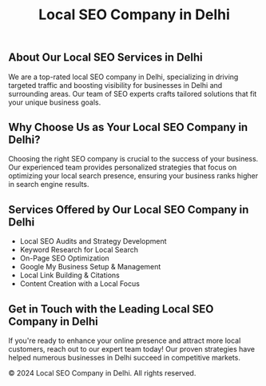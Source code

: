 <!DOCTYPE html>
<html lang="en">
<head>
<meta name="google-site-verification" content="uQ5boxqf33tqkQ5hfUrkUV-R1rTMrFhDKwqFdoNI50c" />
    <meta charset="UTF-8">
    <meta name="viewport" content="width=device-width, initial-scale=1.0">
    <meta name="description" content="Best local SEO company in Delhi for customized and result-driven SEO solutions to boost your business.">
   
</head>
<body>

<header>
    <h1>Local SEO Company in Delhi</h1>
</header>

<section>
    <h2>About Our Local SEO Services in Delhi</h2>
    <p>We are a top-rated local SEO company in Delhi, specializing in driving targeted traffic and boosting visibility for businesses in Delhi and surrounding areas. Our team of SEO experts crafts tailored solutions that fit your unique business goals.</p>
</section>

<section>
    <h2>Why Choose Us as Your Local SEO Company in Delhi?</h2>
    <p>Choosing the right SEO company is crucial to the success of your business. Our experienced team provides personalized strategies that focus on optimizing your local search presence, ensuring your business ranks higher in search engine results.</p>
</section>

<section>
    <h2>Services Offered by Our Local SEO Company in Delhi</h2>
    <ul>
        <li>Local SEO Audits and Strategy Development</li>
        <li>Keyword Research for Local Search</li>
        <li>On-Page SEO Optimization</li>
        <li>Google My Business Setup & Management</li>
        <li>Local Link Building & Citations</li>
        <li>Content Creation with a Local Focus</li>
    </ul>
</section>

<section>
    <h2>Get in Touch with the Leading Local SEO Company in Delhi</h2>
    <p>If you're ready to enhance your online presence and attract more local customers, reach out to our expert team today! Our proven strategies have helped numerous businesses in Delhi succeed in competitive markets.</p>
</section>

<footer>
    <p>© 2024 Local SEO Company in Delhi. All rights reserved.</p>
</footer>

</body>
</html>
